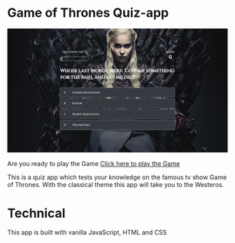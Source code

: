 # Game of Thrones Quiz-app


<img src="./game-of-thrones-quiz.png" alt="the screenshot of the app large screen"/>

Are you ready to play the Game
[Click here to play the Game ](https://heuristic-jennings-523d39.netlify.app)


This is a quiz app which tests your knowledge on the famous tv show Game of Thrones.
With the classical theme this app will take you to the Westeros.

# Technical 
This app is built with vanilla JavaScript, HTML and CSS
